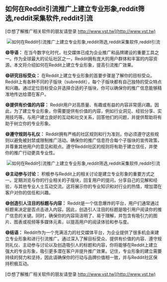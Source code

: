 ## **如何在Reddit引流推广上建立专业形象,reddit筛选,reddit采集软件,reddit引流**

[😍想了解推广相关软件的朋友请登录 http://www.vst.tw](http://www.vst.tw)

 <center><img src="https://vst.tw/MP4/tuiguang/png/5.png" alt="如何在Reddit引流推广上建立专业形象,reddit筛选,reddit采集软件,reddit引流"></center>

**😄导语：**
在当今数字化时代，社交媒体已成为企业推广和品牌建设的重要工具之一。作为全球最大的论坛社区之一，Reddit拥有庞大的用户群体和丰富的内容资源。本文将介绍如何在Reddit上建立专业形象，提高引流推广效果。

**😄研究目标受众：**
在Reddit上建立专业形象的首要步骤是了解你的目标受众。Reddit上有各种不同的子版块（subreddit），每个子版块都有自己独特的受众特点和兴趣。通过定位目标受众并选择合适的子版块，你可以确保你的推广信息能够精准地传达给潜在客户。

**😄提供有价值的内容：**
Reddit用户对高质量、有趣或有益的内容非常感兴趣。因此，为了建立专业形象，你需要提供有价值的内容，例如行业洞见、经验分享、实用技巧等。与用户建立良好的互动和社交关系，回答他们的问题，并提供帮助将有助于树立你的专业形象。

**😄遵守规则与礼仪：**
Reddit拥有严格的社区规则和行为准则，你必须遵守这些规则以避免被封禁或限制推广活动。确保你的推广信息符合每个子版块的宣传政策，并尊重其他用户的意见和观点。遵守Reddit社区的规则将有助于建立信任，并使你的推广行动更具专业性。

 <center><img src="https://vst.tw/MP4/tuiguang/png/6.png" alt="如何在Reddit引流推广上建立专业形象,reddit筛选,reddit采集软件,reddit引流"></center>

**😄主动参与讨论：**
积极参与Reddit上的相关讨论是建立专业形象的重要方式之一。定期浏览与你的行业相关的子版块，回复用户的提问，分享自己的见解和经验，与其他专业人士互动交流。这将展示你的专业知识和对行业的热情，增加潜在客户对你的信任和兴趣。

**😄创造引人注目的标题与内容：**
Reddit是一个信息爆炸的平台，用户们通常通过标题来决定是否点击进入内容。因此，创造引人注目的标题是吸引用户阅读你的推广信息的关键。同时，确保你的内容简洁明了、易于理解，并包含有吸引力的图片、图表或视频等多媒体元素，以提高用户的阅读体验和参与度。

**😄结语：**
Reddit作为一个充满活力的社交媒体平台，为企业提供了很多机会来建立专业形象和进行引流推广。通过深入了解目标受众、提供有价值的内容、遵守规则礼仪、主动参与讨论以及创造吸引人的标题和内容，你将能够在Reddit上建立强大的专业形象，吸引更多潜在客户并提升推广效果。记住，专业形象的建立需要持续的努力和坚持，因此请确保你的行动与品牌价值相一致，并与Reddit社区保持积极互动。

[😍想了解推广相关软件的朋友请登录 http://www.vst.tw](http://www.vst.tw)



